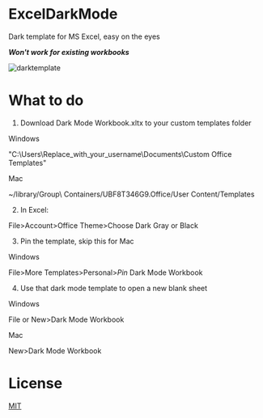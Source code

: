 # ExcelDarkMode
Dark template for MS Excel, easy on the eyes

**_Won't work for existing workbooks_**

![darktemplate](https://github.com/ugoreke/ExcelDarkMode/assets/62306373/69c716fa-1368-49ab-93ff-92711f264637)

# What to do

1. Download Dark Mode Workbook.xltx to your custom templates folder

Windows

"C:\Users\Replace_with_your_username\Documents\Custom Office Templates"

Mac

 ~/library/Group\ Containers/UBF8T346G9.Office/User Content/Templates

2. In Excel:
   
File>Account>Office Theme>Choose Dark Gray or Black

3. Pin the template, skip this for Mac

Windows
   
File>More Templates>Personal>_Pin_ Dark Mode Workbook

4. Use that dark mode template to open a new blank sheet

Windows
   
File or New>Dark Mode Workbook

Mac

New>Dark Mode Workbook

# License

[MIT](https://choosealicense.com/licenses/mit/)
